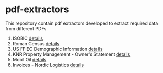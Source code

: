 # pdf-extractors
This repository contain pdf extractors developed to extract required data from different PDFs

1. ISOBIC [details](isobic/README.md)
2. Roman Census [details](roman-census/README.md)
3. US FFIEC Demographic Information  [details](us-ffiec-demographic-Info/README.md)
4. KNR Property Management - Owner's Statement [details](knr-property-mgmt/README.md)
5. Mobil Oil [details](mobil-oil/README.md)
6. Invoices - Nordic Logistics [details](nordic-logistics/README.md)

